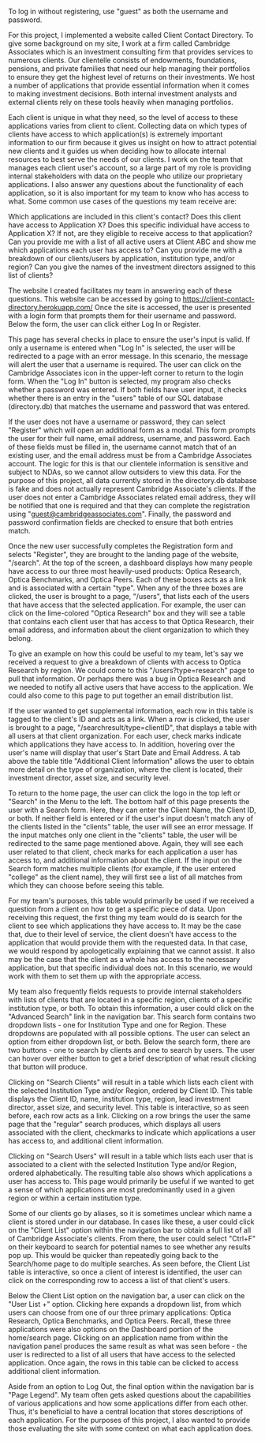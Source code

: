 To log in without registering, use "guest" as both the username and password.

For this project, I implemented a website called Client Contact Directory. To give some background on my site, I work at a firm called Cambridge Associates which is an investment consulting firm that provides services to numerous clients. Our clientelle consists of endowments, foundations, pensions, and private families that need our help managing their portfolios to ensure they get the highest level of returns on their investments. We host a number of applications that provide essential information when it comes to making investment decisions. Both internal investment analysts and external clients rely on these tools heavily when managing portfolios.

Each client is unique in what they need, so the level of access to these applications varies from client to client. Collecting data on which types of clients have access to which application(s) is extremely important information to our firm because it gives us insight on how to attract potential new clients and it guides us when deciding how to allocate internal resources to best serve the needs of our clients. I work on the team that manages each client user's account, so a large part of my role is providing internal stakeholders with data on the people who utilize our proprietary applications. I also answer any questions about the functionality of each application, so it is also important for my team to know who has access to what. Some common use cases of the questions my team receive are:

Which applications are included in this client's contact? Does this client have access to Application X?
Does this specific individual have access to Application X? If not, are they eligible to receive access to that application?
Can you provide me with a list of all active users at Client ABC and show me which applications each user has access to?
Can you provide me with a breakdown of our clients/users by application, institution type, and/or region?
Can you give the names of the investment directors assigned to this list of clients?

The website I created facilitates my team in answering each of these questions. This website can be accessed by going to https://client-contact-directory.herokuapp.com/ Once the site is accessed, the user is presented with a login form that prompts them for their username and password. Below the form, the user can click either Log In or Register.

This page has several checks in place to ensure the user's input is valid. If only a username is entered when "Log In" is selected, the user will be redirected to a page with an error message. In this scenario, the message will alert the user that a username is required. The user can click on the Cambridge Associates icon in the upper-left corner to return to the login form. When the "Log In" button is selected, my program also checks whether a password was entered. If both fields have user input, it checks whether there is an entry in the "users" table of our SQL database (directory.db) that matches the username and password that was entered.

If the user does not have a username or password, they can select "Register" which will open an additional form as a modal. This form prompts the user for their full name, email address, username, and password. Each of these fields must be filled in, the username cannot match that of an existing user, and the email address must be from a Cambridge Associates account. The logic for this is that our clientele information is sensitive and subject to NDAs, so we cannot allow outsiders to view this data. For the purpose of this project, all data currently stored in the directory.db database is fake and does not actually represent Cambridge Associate's clients. If the user does not enter a Cambridge Associates related email address, they will be notified that one is required and that they can complete the registration using "guest@cambridgeassociates.com". Finally, the password and password confirmation fields are checked to ensure that both entries match.

Once the new user successfully completes the Registration form and selects "Register", they are brought to the landing page of the website, "/search". At the top of the screen, a dashboard displays how many people have access to our three most heavily-used products: Optica Research, Optica Benchmarks, and Optica Peers. Each of these boxes acts as a link and is associated with a certain "type". When any of the three boxes are clicked, the user is brought to a page, "/users", that lists each of the users that have access that the selected application. For example, the user can click on the lime-colored "Optica Research" box and they will see a table that contains each client user that has access to that Optica Research, their email address, and information about the client organization to which they belong.

To give an example on how this could be useful to my team, let's say we received a request to give a breakdown of clients with access to Optica Research by region. We could come to this "/users?type=research" page to pull that information. Or perhaps there was a bug in Optica Research and we needed to notify all active users that have access to the application. We could also come to this page to put together an email distribution list.

If the user wanted to get supplemental information, each row in this table is tagged to the client's ID and acts as a link. When a row is clicked, the user is brought to a page, "/searchresult/type=clientID", that displays a table with all users at that client organization. For each user, check marks indicate which applications they have access to. In addition, hovering over the user's name will display that user's Start Date and Email Address. A tab above the table title "Additional Client Information" allows the user to obtain more detail on the type of organization, where the client is located, their investment director, asset size, and security level.

To return to the home page, the user can click the logo in the top left or "Search" in the Menu to the left. The bottom half of this page presents the user with a Search form. Here, they can enter the Client Name, the Client ID, or both. If neither field is entered or if the user's input doesn't match any of the clients listed in the "clients" table, the user will see an error message. If the input matches only one client in the "clients" table, the user will be redirected to the same page mentioned above. Again, they will see each user related to that client, check marks for each application a user has access to, and additional information about the client. If the input on the Search form matches multiple clients (for example, if the user entered "college" as the client name), they will first see a list of all matches from which they can choose before seeing this table.

For my team's purposes, this table would primarily be used if we received a question from a client on how to get a specific piece of data. Upon receiving this request, the first thing my team would do is search for the client to see which applications they have access to. It may be the case that, due to their level of service, the client doesn't have access to the application that would provide them with the requested data. In that case, we would respond by apologetically explaining that we cannot assist. It also may be the case that the client as a whole has access to the necessary application, but that specific individual does not. In this scenario, we would work with them to set them up with the appropriate access.

My team also frequently fields requests to provide internal stakeholders with lists of clients that are located in a specific region, clients of a specific institution type, or both. To obtain this information, a user could click on the "Advanced Search" link in the navigation bar. This search form contains two dropdown lists - one for Institution Type and one for Region. These dropdowns are populated with all possible options. The user can select an option from either dropdown list, or both. Below the search form, there are two buttons - one to search by clients and one to search by users. The user can hover over either button to get a brief description of what result clicking that button will produce.

Clicking on "Search Clients" will result in a table which lists each client with the selected Institution Type and/or Region, ordered by Client ID. This table displays the Client ID, name, institution type, region, lead investment director, asset size, and security level. This table is interactive, so as seen before, each row acts as a link. Clicking on a row brings the user the same page that the "regular" search produces, which displays all users associated with the client, checkmarks to indicate which applications a user has access to, and additional client information.

Clicking on "Search Users" will result in a table which lists each user that is associated to a client with the selected Institution Type and/or Region, ordered alphabetically. The resulting table also shows which applications a user has access to. This page would primarily be useful if we wanted to get a sense of which applications are most predominantly used in a given region or within a certain institution type.

Some of our clients go by aliases, so it is sometimes unclear which name a client is stored under in our database. In cases like these, a user could click on the "Client List" option within the navigation bar to obtain a full list of all of Cambridge Associate's clients. From there, the user could select "Ctrl+F" on their keyboard to search for potential names to see whether any results pop up. This would be quicker than repeatedly going back to the Search/home page to do multiple searches. As seen before, the Client List table is interactive, so once a client of interest is identified, the user can click on the corresponding row to access a list of that client's users.

Below the Client List option on the navigation bar, a user can click on the "User List +" option. Clicking here expands a dropdown list, from which users can choose from one of our three primary applications: Optica Research, Optica Benchmarks, and Optica Peers. Recall, these three applications were also options on the Dashboard portion of the home/search page. Clicking on an application name from within the navigation panel produces the same result as what was seen before - the user is redirected to a list of all users that have access to the selected application. Once again, the rows in this table can be clicked to access additional client information.

Aside from an option to Log Out, the final option within the navigation bar is "Page Legend". My team often gets asked questions about the capabilities of various applications and how some applications differ from each other. Thus, it's beneficial to have a central location that stores descriptions of each application. For the purposes of this project, I also wanted to provide those evaluating the site with some context on what each application does.
